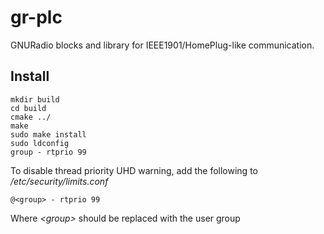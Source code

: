 # gr-plc
GNURadio blocks and library for IEEE1901/HomePlug-like communication.
## Install
    mkdir build  
    cd build  
    cmake ../  
    make  
    sudo make install  
    sudo ldconfig  
    group - rtprio 99  
To disable thread priority UHD warning, add the following to */etc/security/limits.conf*  

    @<group> - rtprio 99  

Where *&lt;group>* should be replaced with the user group
